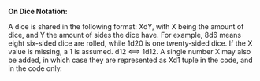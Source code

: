 **On Dice Notation:**

A dice is shared in the following format: XdY, with X being the amount of dice, and Y the amount of sides the dice have.
For example, 8d6 means eight six-sided dice are rolled, while 1d20 is one twenty-sided dice.
If the X value is missing, a 1 is assumed. d12 <==> 1d12.
A single number X may also be added, in which case they are represented as Xd1 tuple in the code, and in the code only.